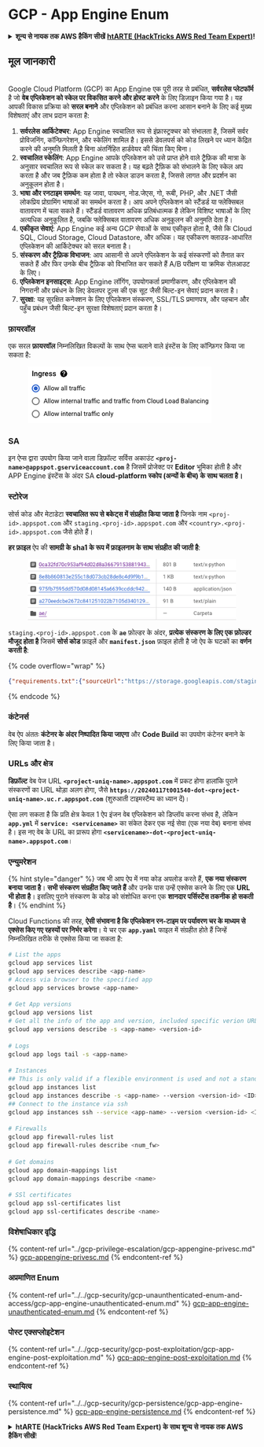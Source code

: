 # GCP - App Engine Enum

<details>

<summary><strong>शून्य से नायक तक AWS हैकिंग सीखें</strong> <a href="https://training.hacktricks.xyz/courses/arte"><strong>htARTE (HackTricks AWS Red Team Expert)</strong></a><strong>!</strong></summary>

HackTricks का समर्थन करने के अन्य तरीके:

* यदि आप चाहते हैं कि आपकी **कंपनी का विज्ञापन HackTricks में दिखाई दे** या **HackTricks को PDF में डाउनलोड करें**, तो [**सब्सक्रिप्शन प्लान्स**](https://github.com/sponsors/carlospolop) देखें!
* [**आधिकारिक PEASS & HackTricks स्वैग**](https://peass.creator-spring.com) प्राप्त करें
* [**The PEASS Family**](https://opensea.io/collection/the-peass-family) की खोज करें, हमारे विशेष [**NFTs**](https://opensea.io/collection/the-peass-family) का संग्रह
* 💬 [**Discord group**](https://discord.gg/hRep4RUj7f) में **शामिल हों** या [**telegram group**](https://t.me/peass) में या **Twitter** पर 🐦 [**@carlospolopm**](https://twitter.com/carlospolopm) को **फॉलो करें**.
* **HackTricks** के [**github repos**](https://github.com/carlospolop/hacktricks) और [**HackTricks Cloud**](https://github.com/carlospolop/hacktricks-cloud) में PRs सबमिट करके अपनी हैकिंग ट्रिक्स साझा करें.

</details>

## मूल जानकारी <a href="#reviewing-app-engine-configurations" id="reviewing-app-engine-configurations"></a>

\
Google Cloud Platform (GCP) का App Engine एक पूरी तरह से प्रबंधित, **सर्वरलेस प्लेटफॉर्म** है जो **वेब एप्लिकेशन को स्केल पर विकसित करने और होस्ट करने** के लिए डिज़ाइन किया गया है। यह आपकी विकास प्रक्रिया को **सरल बनाने** और एप्लिकेशन को प्रबंधित करना आसान बनाने के लिए कई मुख्य विशेषताएं और लाभ प्रदान करता है:

1. **सर्वरलेस आर्किटेक्चर**: App Engine स्वचालित रूप से इंफ्रास्ट्रक्चर को संभालता है, जिसमें सर्वर प्रोविजनिंग, कॉन्फ़िगरेशन, और स्केलिंग शामिल है। इससे डेवलपर्स को कोड लिखने पर ध्यान केंद्रित करने की अनुमति मिलती है बिना अंतर्निहित हार्डवेयर की चिंता किए बिना।
2. **स्वचालित स्केलिंग**: App Engine आपके एप्लिकेशन को उसे प्राप्त होने वाले ट्रैफ़िक की मात्रा के अनुसार स्वचालित रूप से स्केल कर सकता है। यह बढ़ते ट्रैफ़िक को संभालने के लिए स्केल अप करता है और जब ट्रैफ़िक कम होता है तो स्केल डाउन करता है, जिससे लागत और प्रदर्शन का अनुकूलन होता है।
3. **भाषा और रनटाइम समर्थन**: यह जावा, पायथन, नोड.जेएस, गो, रूबी, PHP, और .NET जैसी लोकप्रिय प्रोग्रामिंग भाषाओं का समर्थन करता है। आप अपने एप्लिकेशन को स्टैंडर्ड या फ्लेक्सिबल वातावरण में चला सकते हैं। स्टैंडर्ड वातावरण अधिक प्रतिबंधात्मक है लेकिन विशिष्ट भाषाओं के लिए अत्यधिक अनुकूलित है, जबकि फ्लेक्सिबल वातावरण अधिक अनुकूलन की अनुमति देता है।
4. **एकीकृत सेवाएं**: App Engine कई अन्य GCP सेवाओं के साथ एकीकृत होता है, जैसे कि Cloud SQL, Cloud Storage, Cloud Datastore, और अधिक। यह एकीकरण क्लाउड-आधारित एप्लिकेशन की आर्किटेक्चर को सरल बनाता है।
5. **संस्करण और ट्रैफ़िक विभाजन**: आप आसानी से अपने एप्लिकेशन के कई संस्करणों को तैनात कर सकते हैं और फिर उनके बीच ट्रैफ़िक को विभाजित कर सकते हैं A/B परीक्षण या क्रमिक रोलआउट के लिए।
6. **एप्लिकेशन इनसाइट्स**: App Engine लॉगिंग, उपयोगकर्ता प्रमाणीकरण, और एप्लिकेशन की निगरानी और प्रबंधन के लिए डेवलपर टूल्स की एक सूट जैसी बिल्ट-इन सेवाएं प्रदान करता है।
7. **सुरक्षा**: यह सुरक्षित कनेक्शन के लिए एप्लिकेशन संस्करण, SSL/TLS प्रमाणपत्र, और पहचान और पहुँच प्रबंधन जैसी बिल्ट-इन सुरक्षा विशेषताएं प्रदान करता है।

### फ़ायरवॉल

एक सरल **फ़ायरवॉल** निम्नलिखित विकल्पों के साथ ऐप्स चलाने वाले इंस्टेंस के लिए कॉन्फ़िगर किया जा सकता है:

<figure><img src="../../../.gitbook/assets/image (3) (1) (2).png" alt=""><figcaption></figcaption></figure>

### SA

इन ऐप्स द्वारा उपयोग किया जाने वाला डिफ़ॉल्ट सर्विस अकाउंट **`<proj-name>@appspot.gserviceaccount.com`** है जिसमें प्रोजेक्ट पर **Editor** भूमिका होती है और APP Engine इंस्टेंस के अंदर SA **cloud-platform स्कोप (अन्यों के बीच) के साथ चलता है।**

### स्टोरेज

सोर्स कोड और मेटाडेटा **स्वचालित रूप से बकेट्स में संग्रहीत किया जाता है** जिनके नाम `<proj-id>.appspot.com` और `staging.<proj-id>.appspot.com` और `<country>.<proj-id>.appspot.com`&#x20; जैसे होते हैं।

**हर फ़ाइल** ऐप की **सामग्री के sha1 के रूप में फ़ाइलनाम के साथ संग्रहीत की जाती है**:

<figure><img src="../../../.gitbook/assets/image (4) (6).png" alt=""><figcaption></figcaption></figure>

`staging.<proj-id>.appspot.com` के **`ae`** फ़ोल्डर के अंदर, **प्रत्येक संस्करण के लिए एक फ़ोल्डर मौजूद होता है** जिसमें **सोर्स कोड** फ़ाइलें और **`manifest.json`** फ़ाइल होती है जो ऐप के घटकों का **वर्णन करती है**:

{% code overflow="wrap" %}
```json
{"requirements.txt":{"sourceUrl":"https://storage.googleapis.com/staging.onboarding-host-98efbf97812843.appspot.com/a270eedcbe2672c841251022b7105d340129d108","sha1Sum":"a270eedc_be2672c8_41251022_b7105d34_0129d108"},"main_test.py":{"sourceUrl":"https://storage.googleapis.com/staging.onboarding-host-98efbf97812843.appspot.com/0ca32fd70c953af94d02d8a36679153881943f32","sha1Sum":"0ca32fd7_0c953af9_4d02d8a ...
```
{% endcode %}

### कंटेनर्स

वेब ऐप अंततः **कंटेनर के अंदर निष्पादित किया जाएगा** और **Code Build** का उपयोग कंटेनर बनाने के लिए किया जाता है।

### URLs और क्षेत्र

**डिफ़ॉल्ट** वेब पेज URL **`<project-uniq-name>.appspot.com`** में प्रकट होगा हालांकि पुराने संस्करणों का URL थोड़ा अलग होगा, जैसे **`https://20240117t001540-dot-<project-uniq-name>.uc.r.appspot.com`** (शुरुआती टाइमस्टैम्प का ध्यान दें)।

ऐसा लग सकता है कि प्रति क्षेत्र केवल 1 ऐप इंजन वेब एप्लिकेशन को डिप्लॉय करना संभव है, लेकिन **`app.yml`** में **`service: <servicename>`** का संकेत देकर एक नई सेवा (एक नया वेब) बनाना संभव है। इस नए वेब के URL का प्रारूप होगा **`<servicename>-dot-<project-uniq-name>.appspot.com`**।

### एन्युमरेशन

{% hint style="danger" %}
जब भी आप ऐप में नया कोड अपलोड करते हैं, **एक नया संस्करण बनाया जाता है**। **सभी संस्करण संग्रहीत किए जाते हैं** और उनके पास उन्हें एक्सेस करने के लिए एक **URL भी होता है**। इसलिए पुराने संस्करण के कोड को संशोधित करना एक **शानदार पर्सिस्टेंस तकनीक हो सकती है**।
{% endhint %}

Cloud Functions की तरह, **ऐसी संभावना है कि एप्लिकेशन रन-टाइम पर पर्यावरण चर के माध्यम से एक्सेस किए गए रहस्यों पर निर्भर करेगा**। ये चर एक **`app.yaml`** फाइल में संग्रहीत होते हैं जिन्हें निम्नलिखित तरीके से एक्सेस किया जा सकता है:
```bash
# List the apps
gcloud app services list
gcloud app services describe <app-name>
# Access via browser to the specified app
gcloud app services browse <app-name>

# Get App versions
gcloud app versions list
# Get all the info of the app and version, included specific verion URL and the env
gcloud app versions describe -s <app-name> <version-id>

# Logs
gcloud app logs tail -s <app-name>

# Instances
## This is only valid if a flexible environment is used and not a standard one
gcloud app instances list
gcloud app instances describe -s <app-name> --version <version-id> <ID>
## Connect to the instance via ssh
gcloud app instances ssh --service <app-name> --version <version-id> <ID>

# Firewalls
gcloud app firewall-rules list
gcloud app firewall-rules describe <num_fw>

# Get domains
gcloud app domain-mappings list
gcloud app domain-mappings describe <name>

# SSl certificates
gcloud app ssl-certificates list
gcloud app ssl-certificates describe <name>
```
### विशेषाधिकार वृद्धि

{% content-ref url="../gcp-privilege-escalation/gcp-appengine-privesc.md" %}
[gcp-appengine-privesc.md](../gcp-privilege-escalation/gcp-appengine-privesc.md)
{% endcontent-ref %}

### अप्रमाणित Enum

{% content-ref url="../../gcp-security/gcp-unaunthenticated-enum-and-access/gcp-app-engine-unauthenticated-enum.md" %}
[gcp-app-engine-unauthenticated-enum.md](../../gcp-security/gcp-unaunthenticated-enum-and-access/gcp-app-engine-unauthenticated-enum.md)
{% endcontent-ref %}

### पोस्ट एक्सप्लोइटेशन

{% content-ref url="../../gcp-security/gcp-post-exploitation/gcp-app-engine-post-exploitation.md" %}
[gcp-app-engine-post-exploitation.md](../../gcp-security/gcp-post-exploitation/gcp-app-engine-post-exploitation.md)
{% endcontent-ref %}

### स्थायित्व

{% content-ref url="../../gcp-security/gcp-persistence/gcp-app-engine-persistence.md" %}
[gcp-app-engine-persistence.md](../../gcp-security/gcp-persistence/gcp-app-engine-persistence.md)
{% endcontent-ref %}

<details>

<summary><strong>htARTE (HackTricks AWS Red Team Expert) के साथ शून्य से नायक तक AWS हैकिंग सीखें</strong></strong>!</summary>

HackTricks का समर्थन करने के अन्य तरीके:

* यदि आप चाहते हैं कि आपकी **कंपनी का विज्ञापन HackTricks में दिखाई दे** या **HackTricks को PDF में डाउनलोड करें**, तो [**सदस्यता योजनाओं**](https://github.com/sponsors/carlospolop) की जाँच करें!
* [**आधिकारिक PEASS & HackTricks स्वैग**](https://peass.creator-spring.com) प्राप्त करें
* [**The PEASS Family**](https://opensea.io/collection/the-peass-family) की खोज करें, हमारे विशेष [**NFTs**](https://opensea.io/collection/the-peass-family) का संग्रह
* 💬 [**Discord समूह**](https://discord.gg/hRep4RUj7f) में **शामिल हों** या [**telegram समूह**](https://t.me/peass) में शामिल हों या **Twitter** 🐦 पर मुझे **फॉलो** करें [**@carlospolopm**](https://twitter.com/carlospolopm)**.**
* **HackTricks** के [**github repos**](https://github.com/carlospolop/hacktricks) और [**HackTricks Cloud**](https://github.com/carlospolop/hacktricks-cloud) में PRs सबमिट करके अपनी हैकिंग ट्रिक्स साझा करें।

</details>
